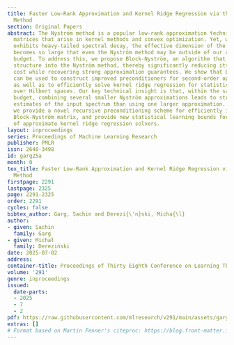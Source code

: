 ```yaml
---
title: Faster Low-Rank Approximation and Kernel Ridge Regression via the Block-Nyström
  Method
section: Original Papers
abstract: The Nyström method is a popular low-rank approximation technique for large
  matrices that arise in kernel methods and convex optimization. Yet, when the data
  exhibits heavy-tailed spectral decay, the effective dimension of the problem often
  becomes so large that even the Nyström method may be outside of our computational
  budget. To address this, we propose Block-Nyström, an algorithm that injects a block-diagonal
  structure into the Nyström method, thereby significantly reducing its computational
  cost while recovering strong approximation guarantees. We show that Block-Nyström
  can be used to construct improved preconditioners for second-order optimization,
  as well as to efficiently solve kernel ridge regression for statistical learning
  over Hilbert spaces. Our key technical insight is that, within the same computational
  budget, combining several smaller Nyström approximations leads to stronger tail
  estimates of the input spectrum than using one larger approximation. Along the way,
  we provide a novel recursive preconditioning scheme for efficiently inverting the
  Block-Nyström matrix, and provide new statistical learning bounds for a broad class
  of approximate kernel ridge regression solvers.
layout: inproceedings
series: Proceedings of Machine Learning Research
publisher: PMLR
issn: 2640-3498
id: garg25a
month: 0
tex_title: Faster Low-Rank Approximation and Kernel Ridge Regression via the Block-Nyström
  Method
firstpage: 2291
lastpage: 2325
page: 2291-2325
order: 2291
cycles: false
bibtex_author: Garg, Sachin and Derezi{\'n}ski, Micha{\l}
author:
- given: Sachin
  family: Garg
- given: Michał
  family: Dereziński
date: 2025-07-02
address:
container-title: Proceedings of Thirty Eighth Conference on Learning Theory
volume: '291'
genre: inproceedings
issued:
  date-parts:
  - 2025
  - 7
  - 2
pdf: https://raw.githubusercontent.com/mlresearch/v291/main/assets/garg25a/garg25a.pdf
extras: []
# Format based on Martin Fenner's citeproc: https://blog.front-matter.io/posts/citeproc-yaml-for-bibliographies/
---
```

